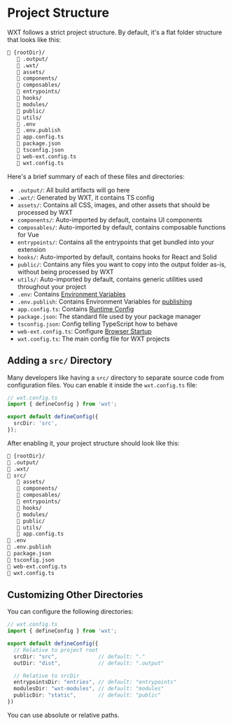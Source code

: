 # Project Structure

WXT follows a strict project structure. By default, it's a flat folder structure that looks like this:

<!-- prettier-ignore -->
```html
📂 {rootDir}/
   📁 .output/
   📁 .wxt/
   📁 assets/
   📁 components/
   📁 composables/
   📁 entrypoints/
   📁 hooks/
   📁 modules/
   📁 public/
   📁 utils/
   📄 .env
   📄 .env.publish
   📄 app.config.ts
   📄 package.json
   📄 tsconfig.json
   📄 web-ext.config.ts
   📄 wxt.config.ts
```

Here's a brief summary of each of these files and directories:

- `.output/`: All build artifacts will go here
- `.wxt/`: Generated by WXT, it contains TS config
- `assets/`: Contains all CSS, images, and other assets that should be processed by WXT
- `components/`: Auto-imported by default, contains UI components
- `composables/`: Auto-imported by default, contains composable functions for Vue
- `entrypoints/`: Contains all the entrypoints that get bundled into your extension
- `hooks/`: Auto-imported by default, contains hooks for React and Solid
- `public/`: Contains any files you want to copy into the output folder as-is, without being processed by WXT
- `utils/`: Auto-imported by default, contains generic utilities used throughout your project
- `.env`: Contains [Environment Variables](/guide/essentials/config/environment-variables)
- `.env.publish`: Contains Environment Variables for [publishing](/guide/essentials/publishing)
- `app.config.ts`: Contains [Runtime Config](/guide/essentials/config/runtime)
- `package.json`: The standard file used by your package manager
- `tsconfig.json`: Config telling TypeScript how to behave
- `web-ext.config.ts`: Configure [Browser Startup](/guide/essentials/config/browser-startup)
- `wxt.config.ts`: The main config file for WXT projects

## Adding a `src/` Directory

Many developers like having a `src/` directory to separate source code from configuration files. You can enable it inside the `wxt.config.ts` file:

```ts
// wxt.config.ts
import { defineConfig } from 'wxt';

export default defineConfig({
  srcDir: 'src',
});
```

After enabling it, your project structure should look like this:

<!-- prettier-ignore -->
```html
📂 {rootDir}/
📁 .output/
📁 .wxt/
📂 src/
   📁 assets/
   📁 components/
   📁 composables/
   📁 entrypoints/
   📁 hooks/
   📁 modules/
   📁 public/
   📁 utils/
   📄 app.config.ts
📄 .env
📄 .env.publish
📄 package.json
📄 tsconfig.json
📄 web-ext.config.ts
📄 wxt.config.ts
```

## Customizing Other Directories

You can configure the following directories:

<!-- prettier-ignore -->
```ts
// wxt.config.ts
import { defineConfig } from 'wxt';

export default defineConfig({
  // Relative to project root
  srcDir: "src",             // default: "."
  outDir: "dist",            // default: ".output"

  // Relative to srcDir
  entrypointsDir: "entries", // default: "entrypoints"
  modulesDir: "wxt-modules", // default: "modules"
  publicDir: "static",       // default: "public"
})
```

You can use absolute or relative paths.
